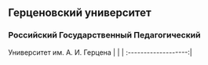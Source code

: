 

## Герценовский университет
### Российский Государственный Педагогический
Университет им. А. И. Герцена 
|                      |
| :-------------------:|
